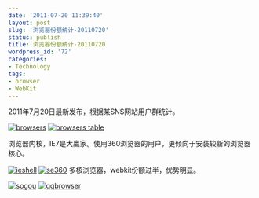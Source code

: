 ```yaml
---
date: '2011-07-20 11:39:40'
layout: post
slug: '浏览器份额统计-20110720'
status: publish
title: 浏览器份额统计-20110720
wordpress_id: '72'
categories:
- Technology
tags:
- browser
- WebKit
---
```


2011年7月20日最新发布，根据某SNS网站用户群统计。

[![browsers](http://www.liulantao.com/portal/wp-content/uploads/2011/06/browser.2.jpg)](http://www.liulantao.com/portal/2011/07/20/%e6%b5%8f%e8%a7%88%e5%99%a8%e4%bb%bd%e9%a2%9d%e7%bb%9f%e8%ae%a1-20110720/browser-2/)
[![browsers table](http://www.liulantao.com/portal/wp-content/uploads/2011/06/browser.3.jpg)](http://www.liulantao.com/portal/2011/07/20/%e6%b5%8f%e8%a7%88%e5%99%a8%e4%bb%bd%e9%a2%9d%e7%bb%9f%e8%ae%a1-20110720/browser-3/)

浏览器内核，IE7是大赢家。使用360浏览器的用户，更倾向于安装较新的浏览器核心。

[![ieshell](http://www.liulantao.com/portal/wp-content/uploads/2011/07/browser.7.jpg)](http://www.liulantao.com/portal/2011/07/20/%e6%b5%8f%e8%a7%88%e5%99%a8%e4%bb%bd%e9%a2%9d%e7%bb%9f%e8%ae%a1-20110720/browser-7/)
[![se360](http://www.liulantao.com/portal/wp-content/uploads/2011/07/browser.6.jpg)](http://www.liulantao.com/portal/2011/07/20/%e6%b5%8f%e8%a7%88%e5%99%a8%e4%bb%bd%e9%a2%9d%e7%bb%9f%e8%ae%a1-20110720/browser-6/)
多核浏览器，webkit份额过半，优势明显。

[![sogou](http://www.liulantao.com/portal/wp-content/uploads/2011/07/browser.9.jpg)](http://www.liulantao.com/portal/2011/07/20/%e6%b5%8f%e8%a7%88%e5%99%a8%e4%bb%bd%e9%a2%9d%e7%bb%9f%e8%ae%a1-20110720/browser-9/)
[![qqbrowser](http://www.liulantao.com/portal/wp-content/uploads/2011/07/browser.8.jpg)](http://www.liulantao.com/portal/2011/07/20/%e6%b5%8f%e8%a7%88%e5%99%a8%e4%bb%bd%e9%a2%9d%e7%bb%9f%e8%ae%a1-20110720/browser-8/)
